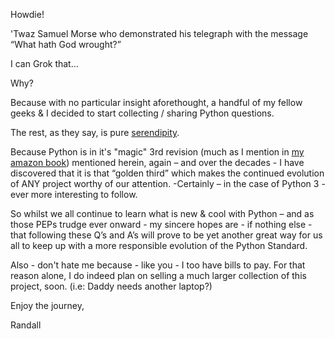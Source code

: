 Howdie!

'Twaz Samuel Morse who demonstrated his telegraph with the message “What hath God wrought?” 

I can Grok that... 

Why?

Because with no particular insight aforethought, a handful of my fellow geeks & I decided to start collecting / sharing Python questions. 

The rest, as they say, is pure [serendipity](https://www.dictionary.com/browse/serendipity).

Because Python is in it's "magic" 3rd revision (much as I mention in [my amazon book](https://www.amazon.com/dp/B08HJBD98J)) mentioned herein, again – and over the decades - I have discovered that it is that “golden third” which makes the continued evolution of ANY project worthy of our attention. -Certainly – in the case of Python 3 - ever more interesting to follow. 

So whilst we all continue to learn what is new & cool with Python – and as those PEPs trudge ever onward - my sincere hopes are - if nothing else - that following these Q’s and A’s will prove to be yet another great way for us all to keep up with a more responsible evolution of the Python Standard. 

Also - don't hate me because - like you - I too have bills to pay. For that reason alone, I do indeed plan on selling a much larger collection of this project, soon. (i.e: Daddy needs another laptop?)

Enjoy the journey,

Randall

